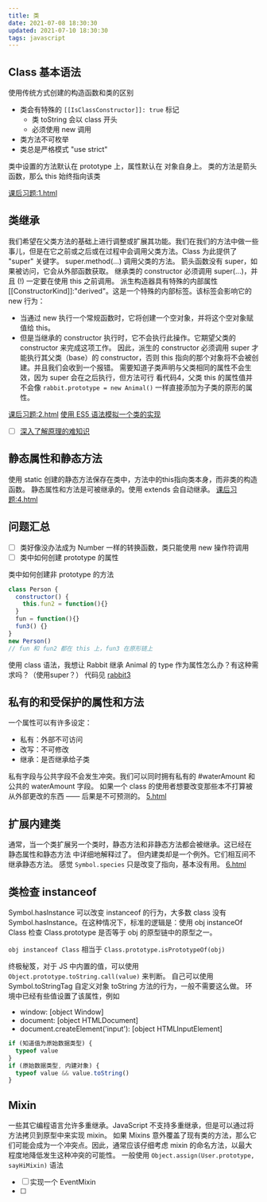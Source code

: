 ```yaml
---
title: 类
date: 2021-07-08 18:30:30
updated: 2021-07-10 18:30:30
tags: javascript
---
```


## Class 基本语法
使用传统方式创建的构造函数和类的区别
- 类会有特殊的 `[[IsClassConstructor]]: true` 标记
  - 类 toString 会以 class 开头
  - 必须使用 new 调用
- 类方法不可枚举
- 类总是严格模式 "use strict"

类中设置的方法默认在 prototype 上，属性默认在 对象自身上。
类的方法是箭头函数，那么 this 始终指向该类

[课后习题:1.html](./1.html)

## 类继承
我们希望在父类方法的基础上进行调整或扩展其功能。我们在我们的方法中做一些事儿，但是在它之前或之后或在过程中会调用父类方法。Class 为此提供了 "super" 关键字。
super.method(...) 调用父类的方法。
箭头函数没有 super，如果被访问，它会从外部函数获取。
继承类的 constructor 必须调用 super(...)，并且 (!) 一定要在使用 this 之前调用。
派生构造器具有特殊的内部属性 [[ConstructorKind]]:"derived"。这是一个特殊的内部标签。该标签会影响它的 new 行为：
- 当通过 new 执行一个常规函数时，它将创建一个空对象，并将这个空对象赋值给 this。
- 但是当继承的 constructor 执行时，它不会执行此操作。它期望父类的 constructor 来完成这项工作。
因此，派生的 constructor 必须调用 super 才能执行其父类（base）的 constructor，否则 this 指向的那个对象将不会被创建。并且我们会收到一个报错。
需要知道子类声明与父类相同的属性不会生效，因为 super 会在之后执行，但方法可行
看代码4，父类 this 的属性值并不会像 `rabbit.prototype = new Animal()` 一样直接添加为子类的原形的属性。

[课后习题:2.html](./2.html)
[使用 ES5 语法模拟一个类的实现](./3.html)

- [ ] [深入了解原理的难知识](https://zh.javascript.info/class-inheritance#shen-ru-nei-bu-tan-jiu-he-homeobject)


## 静态属性和静态方法
使用 static 创建的静态方法保存在类中，方法中的this指向类本身，而非类的构造函数。
静态属性和方法是可被继承的。使用 extends 会自动继承。
[课后习题:4.html](./4.html)

## 问题汇总

- [ ] 类好像没办法成为 Number 一样的转换函数，类只能使用 new 操作符调用
- [ ] 类中如何创建 prototype 的属性

类中如何创建非 prototype 的方法
```js
class Person {
  constructor() {
    this.fun2 = function(){}
  }
  fun = function(){}
  fun3() {}
}
new Person()
// fun 和 fun2 都在 this 上，fun3 在原形链上
```

使用 class 语法，我想让 Rabbit 继承 Animal 的 type 作为属性怎么办？有这种需求吗？（使用super？）
代码见 [rabbit3](./3.html)

## 私有的和受保护的属性和方法
一个属性可以有许多设定：
- 私有：外部不可访问
- 改写：不可修改
- 继承：是否继承给子类

私有字段与公共字段不会发生冲突。我们可以同时拥有私有的 #waterAmount 和公共的 waterAmount 字段。
如果一个 class 的使用者想要改变那些本不打算被从外部更改的东西 —— 后果是不可预测的。
[5.html](./5.html)
## 扩展内建类
通常，当一个类扩展另一个类时，静态方法和非静态方法都会被继承。这已经在 静态属性和静态方法 中详细地解释过了。
但内建类却是一个例外。它们相互间不继承静态方法。
感觉 `Symbol.species` 只是改变了指向，基本没有用。
[6.html](./6.html)

## 类检查 instanceof
Symbol.hasInstance 可以改变 instanceof 的行为，大多数 class 没有 Symbol.hasInstance。在这种情况下，标准的逻辑是：使用 obj instanceOf Class 检查 Class.prototype 是否等于 obj 的原型链中的原型之一。

`obj instanceof Class` 相当于 `Class.prototype.isPrototypeOf(obj)`

终极秘笈，对于 JS 中内置的值，可以使用 `Object.prototype.toString.call(value)` 来判断。
自己可以使用 Symbol.toStringTag 自定义对象 toString 方法的行为，一般不需要这么做。
环境中已经有些值设置了该属性，例如
- window: [object Window]
- document: [object HTMLDocument]
- document.createElement('input'): [object HTMLInputElement]

```js
if (知道值为原始数据类型) {
  typeof value
}
if (原始数据类型, 内建对象) {
  typeof value && value.toString()
}
```

## Mixin
一些其它编程语言允许多重继承。JavaScript 不支持多重继承，但是可以通过将方法拷贝到原型中来实现 mixin。
如果 Mixins 意外覆盖了现有类的方法，那么它们可能会成为一个冲突点。因此，通常应该仔细考虑 mixin 的命名方法，以最大程度地降低发生这种冲突的可能性。
一般使用 `Object.assign(User.prototype, sayHiMixin)` 语法

- [ ] 实现一个 EventMixin
- [ ] 